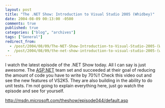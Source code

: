 ```yaml
---
layout: post
title: "The .NET Show: Introduction to Visual Studio 2005 (Whidbey)"
date: 2004-08-09 00:13:00 -0500
comments: true
published: true
categories: ["blog", "archives"]
tags: ["General"]
redirect_from: 
  - /post/2004/08/09/The-NET-Show-Introduction-to-Visual-Studio-2005-(Whidbey)
 -  /post/2004/08/09/the-net-show-introduction-to-visual-studio-2005-(whidbey)
---
```

<!-- more -->
<P>I watch the latest episode of the .NET Show today. All I can say is just awesome. The <a title="ASP.NET" href="http://asp.net" target="_blank">ASP.NET</a> team set and succeeded at their goal of reducing the amount of code you have to write by 70%!! Check this video out and see the new features of VS2K5. They are also building in the ability to do unit tests. I'm not going to explain everything here, just go watch the episode and see for yourself.</P>
<P><A href="http://msdn.microsoft.com/theshow/episode044/default.asp">http://msdn.microsoft.com/theshow/episode044/default.asp</A></P>
